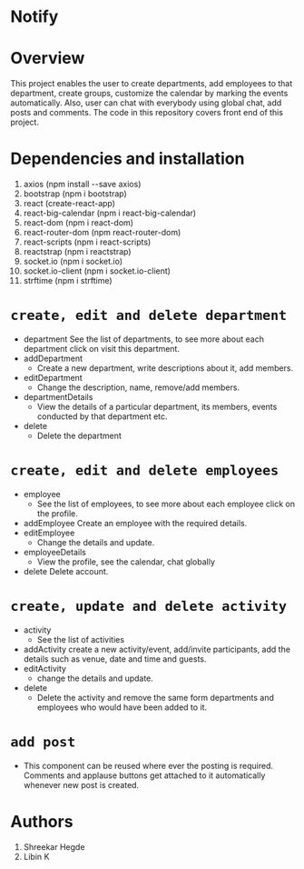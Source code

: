 # Notify
# Overview 
This project enables the user to create departments, add employees to that department, create groups, customize the calendar by marking the events automatically. Also, user can chat with everybody using global chat, add posts and comments. The code in this repository covers front end of this project.
# Dependencies and installation
1. axios (npm install --save axios)
2. bootstrap (npm i bootstrap)
3. react (create-react-app)
4. react-big-calendar (npm i react-big-calendar)
5. react-dom (npm i react-dom)
6. react-router-dom (npm react-router-dom)
7. react-scripts (npm i react-scripts)
8. reactstrap (npm i reactstrap)
9. socket.io (npm i socket.io)
10. socket.io-client (npm i socket.io-client)
11. strftime (npm i strftime)
 # `create, edit and delete department`
- department
See the list of departments, to see more about each department click on visit this department.
- addDepartment
  - Create a new department, write descriptions about it, add members.
- editDepartment
  - Change the description, name, remove/add members.
- departmentDetails
  - View the details of a particular department, its members, events conducted by that department etc.
- delete
  - Delete the department
# `create, edit and delete employees`
- employee
  - See the list of employees, to see more about each employee click on the profile.
- addEmployee
  Create an employee with the required details.
- editEmployee
  - Change the details and update.
- employeeDetails
  - View the profile, see the calendar, chat globally
- delete
  Delete account.
# `create, update and delete activity`
- activity
  - See the list of activities
- addActivity
  create a new activity/event, add/invite participants, add the details such as venue, date and time and guests.
- editActivity
  - change the details and update.
- delete
  - Delete the activity and remove the same form departments and employees who would have been added to it.
# `add post`
  - This component can be reused where ever the posting is required. Comments and applause buttons get attached to it     automatically whenever new post is created.
# Authors
1. Shreekar Hegde
2. Libin K



